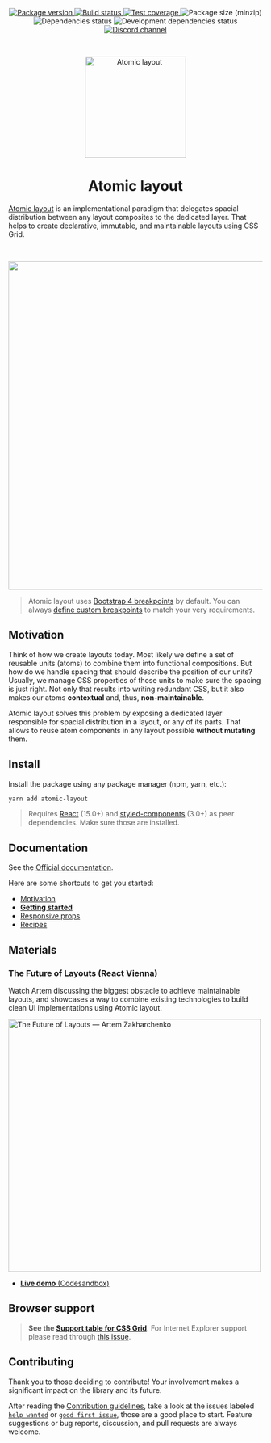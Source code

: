 <p align="center">
  <a href="https://www.npmjs.com/package/atomic-layout" target="_blank">
    <img src="https://img.shields.io/npm/v/atomic-layout.svg" alt="Package version" />
  </a>
  <a href="https://circleci.com/gh/kettanaito/atomic-layout" target="_blank">
    <img src="https://img.shields.io/circleci/project/github/kettanaito/atomic-layout/master.svg" alt="Build status" />
  </a>
  <a href="https://coveralls.io/github/kettanaito/atomic-layout" target="_blank">
    <img src="https://coveralls.io/repos/github/kettanaito/atomic-layout/badge.svg" alt="Test coverage" />
  </a>
  <img src="https://img.shields.io/bundlephobia/minzip/atomic-layout.svg" alt="Package size (minzip)" />
  <img src="https://img.shields.io/david/kettanaito/atomic-layout.svg" alt="Dependencies status" />
  <img src="https://img.shields.io/david/dev/kettanaito/atomic-layout.svg" alt="Development dependencies status" />
  <a href="https://img.shields.io/discord/102860784329052160.svg?label=Chat&logo=discord&style=flat">
    <img src="https://img.shields.io/discord/102860784329052160.svg?label=Chat&logo=discord&style=flat" alt="Discord channel">
  </a>
</p>

<br>

<p align="center">
  <img src="./logo.svg" alt="Atomic layout" width="200" />
</p>

<h1 align="center">Atomic layout</h1>

[Atomic layout](https://github.com/kettanaito/atomic-layout) is an implementational paradigm that delegates spacial distribution between any layout composites to the dedicated layer. That helps to create declarative, immutable, and maintainable layouts using CSS Grid.

<br>

<p align="center">
  <img src="example.png" width="650" />
</p>

> Atomic layout uses [Bootstrap 4 breakpoints](https://getbootstrap.com/docs/4.0/layout/grid/#grid-options) by default. You can always [define custom breakpoints](https://redd.gitbook.io/atomic-layout/api/layout/configure#breakpoints) to match your very requirements.

## Motivation

Think of how we create layouts today. Most likely we define a set of reusable units \(atoms\) to combine them into functional compositions. But how do we handle spacing that should describe the position of our units? Usually, we manage CSS properties of those units to make sure the spacing is just right. Not only that results into writing redundant CSS, but it also makes our atoms **contextual** and, thus, **non-maintainable**.

Atomic layout solves this problem by exposing a dedicated layer responsible for spacial distribution in a layout, or any of its parts. That allows to reuse atom components in any layout possible **without mutating** them.

## Install

Install the package using any package manager (npm, yarn, etc.):

```bash
yarn add atomic-layout
```

> Requires [React](https://github.com/facebook/react) (15.0+) and [styled-components](https://github.com/styled-components/styled-components) (3.0+) as peer dependencies. Make sure those are installed.

## Documentation

See the [Official documentation](https://redd.gitbook.io/atomic-layout).

Here are some shortcuts to get you started:

- [Motivation](https://redd.gitbook.io/atomic-layout/general/motivation)
- [**Getting started**](https://redd.gitbook.io/atomic-layout/general/getting-started)
- [Responsive props](https://redd.gitbook.io/atomic-layout/fundamentals/responsive-props)
- [Recipes](https://redd.gitbook.io/atomic-layout/general/recipes)

## Materials

### The Future of Layouts (React Vienna)

Watch Artem discussing the biggest obstacle to achieve maintainable layouts, and showcases a way to combine existing technologies to build clean UI implementations using Atomic layout.

<a href="https://www.youtube.com/watch?v=x_93DjN_bUA">
  <img width="500" src="./materials/react-vienna-thumbnail.jpg" alt="The Future of Layouts — Artem Zakharchenko" />
</a>

- [**Live demo** (Codesandbox)](https://codesandbox.io/s/8z6xnmnnnj)

## Browser support

> **See the [Support table for CSS Grid](https://caniuse.com/css-grid)**. For Internet Explorer support please read through [this issue](https://github.com/kettanaito/atomic-layout/issues/92).

## Contributing

Thank you to those deciding to contribute! Your involvement makes a significant impact on the library and its future.

After reading the [Contribution guidelines](https://redd.gitbook.io/atomic-layout/developers/contributing), take a look at the issues labeled [`help wanted`](https://github.com/kettanaito/atomic-layout/labels/help%20wanted) or [`good first issue`](https://github.com/kettanaito/atomic-layout/labels/good%20first%20issue), those are a good place to start. Feature suggestions or bug reports, discussion, and pull requests are always welcome.
